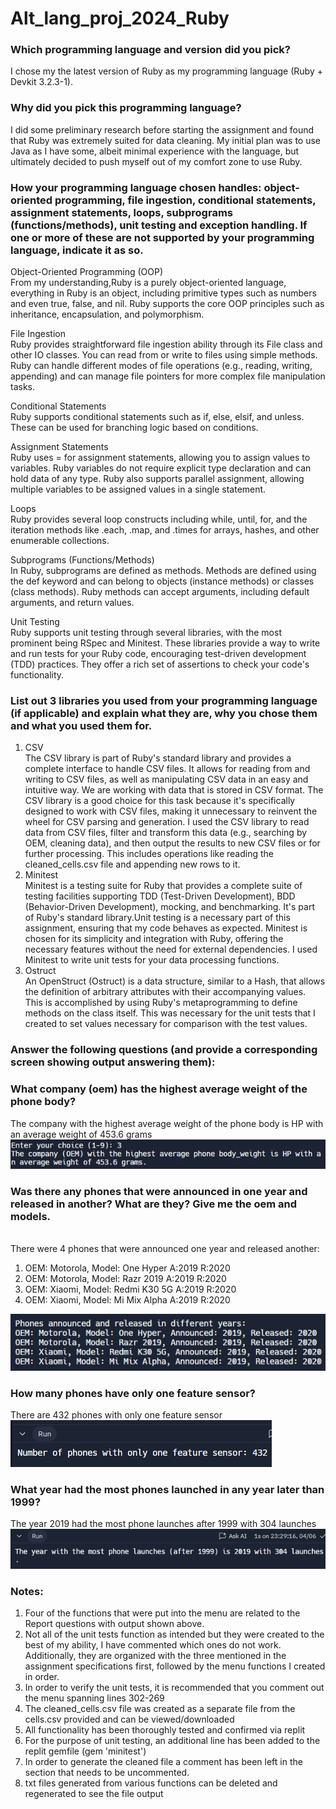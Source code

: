 # Alt_lang_proj_2024_Ruby
### Which programming language and version did you pick?
I chose my the latest version of Ruby as my programming language (Ruby + Devkit 3.2.3-1).
### Why did you pick this programming language?
I did some preliminary research before starting the assignment and found that Ruby was extremely suited for data cleaning. My initial plan was to use Java as I have some, albeit minimal experience with the language, but ultimately decided to push myself out of my comfort zone to use Ruby.
### How your programming language chosen handles: object-oriented programming, file ingestion, conditional statements, assignment statements, loops, subprograms (functions/methods), unit testing and exception handling. If one or more of these are not supported by your programming language, indicate it as so. 
Object-Oriented Programming (OOP) <br>
From my understanding,Ruby is a purely object-oriented language, everything in Ruby is an object, including primitive types such as numbers and even true, false, and nil. Ruby supports the core OOP principles such as inheritance, encapsulation, and polymorphism. <br>

File Ingestion <br>
Ruby provides straightforward file ingestion ability through its File class and other IO classes. You can read from or write to files using simple methods. Ruby can handle different modes of file operations (e.g., reading, writing, appending) and can manage file pointers for more complex file manipulation tasks.<br>

Conditional Statements <br>
Ruby supports conditional statements such as if, else, elsif, and unless. These can be used for branching logic based on conditions. <br>

Assignment Statements <br>
Ruby uses = for assignment statements, allowing you to assign values to variables. Ruby variables do not require explicit type declaration and can hold data of any type. Ruby also supports parallel assignment, allowing multiple variables to be assigned values in a single statement. <br>

Loops <br>
Ruby provides several loop constructs including while, until, for, and the iteration methods like .each, .map, and .times for arrays, hashes, and other enumerable collections. <br>

Subprograms (Functions/Methods) <br>
In Ruby, subprograms are defined as methods. Methods are defined using the def keyword and can belong to objects (instance methods) or classes (class methods). Ruby methods can accept arguments, including default arguments, and return values. <br>

Unit Testing <br>
Ruby supports unit testing through several libraries, with the most prominent being RSpec and Minitest. These libraries provide a way to write and run tests for your Ruby code, encouraging test-driven development (TDD) practices. They offer a rich set of assertions to check your code's functionality.

### List out 3 libraries you used from your programming language (if applicable) and explain what they are, why you chose them and what you used them for.
1. CSV<br>
The CSV library is part of Ruby's standard library and provides a complete interface to handle CSV files. It allows for reading from and writing to CSV files, as well as manipulating CSV data in an easy and intuitive way. We are working with data that is stored in CSV format. The CSV library is a good choice for this task because it's specifically designed to work with CSV files, making it unnecessary to reinvent the wheel for CSV parsing and generation. I used the CSV library to read data from CSV files, filter and transform this data (e.g., searching by OEM, cleaning data), and then output the results to new CSV files or for further processing. This includes operations like reading the cleaned_cells.csv file and appending new rows to it.<br>
2. Minitest<br>
Minitest is a testing suite for Ruby that provides a complete suite of testing facilities supporting TDD (Test-Driven Development), BDD (Behavior-Driven Development), mocking, and benchmarking. It's part of Ruby's standard library.Unit testing is a necessary part of this assignment, ensuring that my code behaves as expected. Minitest is chosen for its simplicity and integration with Ruby, offering the necessary features without the need for external dependencies. I used Minitest to write unit tests for your data processing functions.
3. Ostruct<br>
An OpenStruct (Ostruct) is a data structure, similar to a Hash, that allows the definition of arbitrary attributes with their accompanying values. This is accomplished by using Ruby's metaprogramming to define methods on the class itself. This was necessary for the unit tests that I created to set values necessary for comparison with the test values.
### Answer the following questions (and provide a corresponding screen showing output answering them):
### What company (oem) has the highest average weight of the phone body?<br>
The company with the highest average weight of the phone body is HP with an average weight of 453.6 grams <br>
 ![alt text](consoleOutput1.png)
### Was there any phones that were announced in one year and released in another? What are they? Give me the oem and models.
<br>There were 4 phones that were announced one year and released another:
1. OEM: Motorola, Model: One Hyper A:2019 R:2020
2. OEM: Motorola, Model: Razr 2019 A:2019 R:2020
3. OEM: Xiaomi, Model: Redmi K30 5G A:2019 R:2020
4. OEM: Xiaomi, Model: Mi Mix Alpha A:2019 R:2020

![alt text](consoleOutput3.png) 
### How many phones have only one feature sensor? <br>
There are 432 phones with only one feature sensor<br>
![alt text](consoleOutput2.png) <br>
### What year had the most phones launched in any year later than 1999? <br>
The year 2019 had the most phone launches after 1999 with 304 launches
![alt text](consoleOutput4.png)<br>
### Notes: <br>
1. Four of the functions that were put into the menu are related to the Report questions with output shown above.
2. Not all of the unit tests function as intended but they were created to the best of my ability, I have commented which ones do not work. Additionally, they are organized with the three mentioned in the assignment specifications first, followed by the menu functions I created in order.
3. In order to verify the unit tests, it is recommended that you comment out the menu spanning lines 302-269
3. The cleaned_cells.csv file was created as a separate file from the cells.csv provided and can be viewed/downloaded
4. All functionality has been thoroughly tested and confirmed via replit
5. For the purpose of unit testing, an additional line has been added to the replit gemfile (gem 'minitest')
6. In order to generate the cleaned file a comment has been left in the section that needs to be uncommented.
7. txt files generated from various functions can be deleted and regenerated to see the file output

